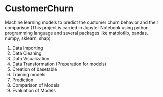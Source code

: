 # CustomerChurn
Machine learning models to predict the customer churn behavior and their comparison
(This project is carried in Jupyter Notebook using python programming language and several packages like matplotlib, pandas, numpy, sklearn, shap)

1. Data Importing
2. Data Cleaning
3. Data Visualization
4. Data Transformation (Preparation for models)
5. Creation of basetable
6. Training models
7. Prediction 
8. Comparison of Models
9. Evaluation of Models
